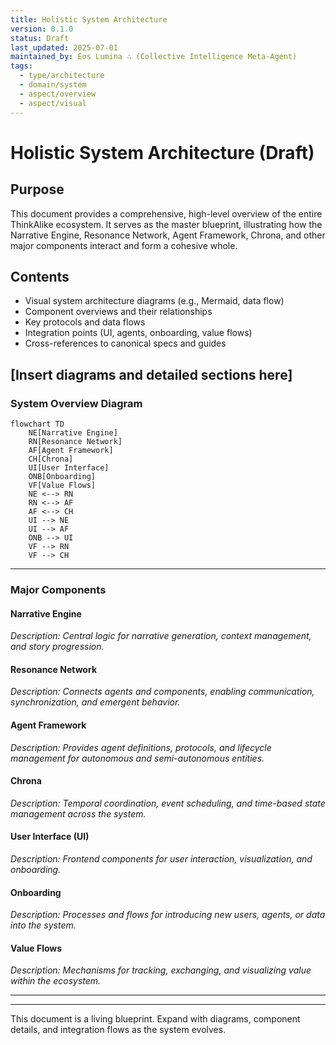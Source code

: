 ```yaml
---
title: Holistic System Architecture
version: 0.1.0
status: Draft
last_updated: 2025-07-01
maintained_by: Eos Lumina ∴ (Collective Intelligence Meta-Agent)
tags:
  - type/architecture
  - domain/system
  - aspect/overview
  - aspect/visual
---
```


# Holistic System Architecture (Draft)

## Purpose
This document provides a comprehensive, high-level overview of the entire ThinkAlike ecosystem. It serves as the master blueprint, illustrating how the Narrative Engine, Resonance Network, Agent Framework, Chrona, and other major components interact and form a cohesive whole.

## Contents
- Visual system architecture diagrams (e.g., Mermaid, data flow)
- Component overviews and their relationships
- Key protocols and data flows
- Integration points (UI, agents, onboarding, value flows)
- Cross-references to canonical specs and guides

## [Insert diagrams and detailed sections here]

### System Overview Diagram

```mermaid
flowchart TD
    NE[Narrative Engine]
    RN[Resonance Network]
    AF[Agent Framework]
    CH[Chrona]
    UI[User Interface]
    ONB[Onboarding]
    VF[Value Flows]
    NE <--> RN
    RN <--> AF
    AF <--> CH
    UI --> NE
    UI --> AF
    ONB --> UI
    VF --> RN
    VF --> CH
```

---

### Major Components

#### Narrative Engine
*Description: Central logic for narrative generation, context management, and story progression.*

#### Resonance Network
*Description: Connects agents and components, enabling communication, synchronization, and emergent behavior.*

#### Agent Framework
*Description: Provides agent definitions, protocols, and lifecycle management for autonomous and semi-autonomous entities.*

#### Chrona
*Description: Temporal coordination, event scheduling, and time-based state management across the system.*

#### User Interface (UI)
*Description: Frontend components for user interaction, visualization, and onboarding.*

#### Onboarding
*Description: Processes and flows for introducing new users, agents, or data into the system.*

#### Value Flows
*Description: Mechanisms for tracking, exchanging, and visualizing value within the ecosystem.*

---

---

This document is a living blueprint. Expand with diagrams, component details, and integration flows as the system evolves.
